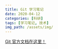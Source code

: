 ```yaml
---
title: Git 学习笔记
date: 2020-04-12
categories: [科研]
tags: [学习笔记, 技术]
img_path: /assets/img/
---
```



[Git 官方文档在这里！](https://git-scm.com/docs)

